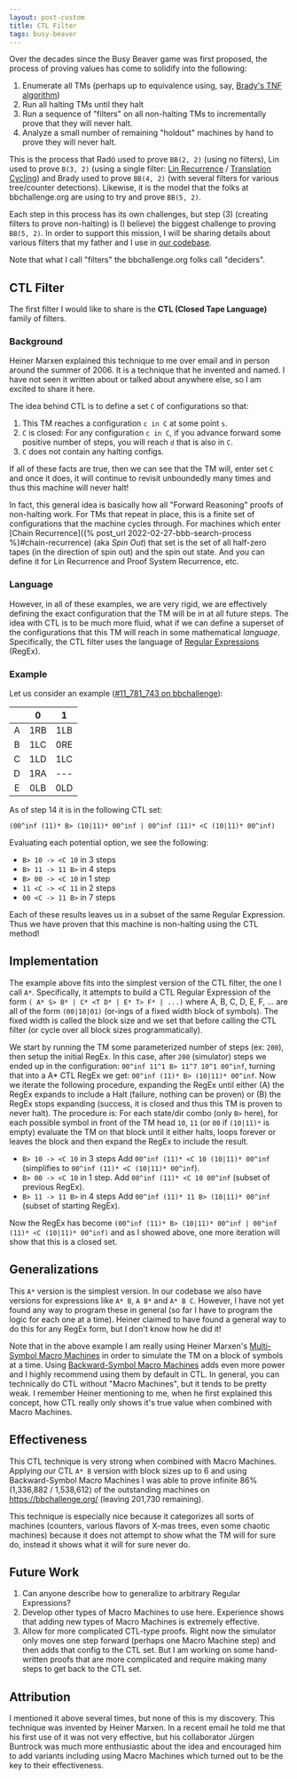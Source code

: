```yaml
---
layout: post-custom
title: CTL Filter
tags: busy-beaver
---
```


Over the decades since the Busy Beaver game was first proposed, the process of proving values has come to solidify into the following:

 1. Enumerate all TMs (perhaps up to equivalence using, say, [Brady's TNF algorithm](https://nickdrozd.github.io/2022/01/14/bradys-algorithm.html))
 2. Run all halting TMs until they halt
 3. Run a sequence of "filters" on all non-halting TMs to incrementally prove that they will never halt.
 4. Analyze a small number of remaining "holdout" machines by hand to prove they will never halt.

This is the process that Radó used to prove `BB(2, 2)` (using no filters), Lin used to prove `B(3, 2)` (using a single filter: [Lin Recurrence](https://nickdrozd.github.io/2021/02/24/lin-recurrence-and-lins-algorithm.html) / [Translation Cycling](https://discuss.bbchallenge.org/t/decider-translated-cyclers/34)) and Brady used to prove `BB(4, 2)` (with several filters for various tree/counter detections). Likewise, it is the model that the folks at bbchallenge.org are using to try and prove `BB(5, 2)`.

Each step in this process has its own challenges, but step (3) (creating filters to prove non-halting) is (I believe) the biggest challenge to proving `BB(5, 2)`. In order to support this mission, I will be sharing details about various filters that my father and I use in [our codebase](https://github.com/sligocki/busy-beaver).

Note that what I call "filters" the bbchallenge.org folks call "deciders".


## CTL Filter

The first filter I would like to share is the **CTL (Closed Tape Language)** family of filters.

### Background

Heiner Marxen explained this technique to me over email and in person around the summer of 2006. It is a technique that he invented and named. I have not seen it written about or talked about anywhere else, so I am excited to share it here.

The idea behind CTL is to define a set `C` of configurations so that:

 1. This TM reaches a configuration `c in C` at some point `s`.
 2. `C` is closed: For any configuration `c in C`, if you advance forward some positive number of steps, you will reach `d` that is also in `C`.
 3. `C` does not contain any halting configs.

If all of these facts are true, then we can see that the TM will, enter set `C` and once it does, it will continue to revisit unboundedly many times and thus this machine will never halt!

In fact, this general idea is basically how all "Forward Reasoning" proofs of non-halting work. For TMs that repeat in place, this is a finite set of configurations that the machine cycles through. For machines which enter [Chain Recurrence]({% post_url 2022-02-27-bbb-search-process %}#chain-recurrence) (aka *Spin Out*) that set is the set of all half-zero tapes (in the direction of spin out) and the spin out state. And you can define it for Lin Recurrence and Proof System Recurrence, etc.


### Language

However, in all of these examples, we are very rigid, we are effectively defining the exact configuration that the TM will be in at all future steps. The idea with CTL is to be much more fluid, what if we can define a superset of the configurations that this TM will reach in some mathematical *language*. Specifically, the CTL filter uses the language of [Regular Expressions](https://en.wikipedia.org/wiki/Regular_expression) (RegEx).


### Example

Let us consider an example ([#11_781_743 on bbchallenge](https://bbchallenge.org/11781743)):

|     |  0  |  1  |
| :-: | :-: | :-: |
|  A  | 1RB | 1LB |
|  B  | 1LC | 0RE |
|  C  | 1LD | 1LC |
|  D  | 1RA | --- |
|  E  | 0LB | 0LD |

As of step 14 it is in the following CTL set:

`(00^inf (11)* B> (10|11)* 00^inf | 00^inf (11)* <C (10|11)* 00^inf)`

Evaluating each potential option, we see the following:

  * `B> 10 -> <C 10` in 3 steps
  * `B> 11 -> 11 B>` in 4 steps
  * `B> 00 -> <C 10` in 1 step
  * `11 <C -> <C 11` in 2 steps
  * `00 <C -> 11 B>` in 7 steps

Each of these results leaves us in a subset of the same Regular Expression. Thus we have proven that this machine is non-halting using the CTL method!


## Implementation

The example above fits into the simplest version of the CTL filter, the one I call `A*`. Specifically, it attempts to build a CTL Regular Expression of the form `( A* S> B* | C* <T D* | E* T> F* | ...)` where A, B, C, D, E, F, ... are all of the form `(00|10|01)` (or-ings of a fixed width block of symbols). The fixed width is called the block size and we set that before calling the CTL filter (or cycle over all block sizes programmatically).

We start by running the TM some parameterized number of steps (ex: `200`), then setup the initial RegEx. In this case, after `200` (simulator) steps we ended up in the configuration: `00^inf 11^1 B> 11^7 10^1 00^inf`, turning that into a A* CTL RegEx we get: `00^inf (11)* B> (10|11)* 00^inf`. Now we iterate the following procedure, expanding the RegEx until either (A) the RegEx expands to include a Halt (failure, nothing can be proven) or (B) the RegEx stops expanding (success, it is closed and thus this TM is proven to never halt). The procedure is: For each state/dir combo (only `B>` here), for each possible symbol in front of the TM head `10`, `11` (or `00` if `(10|11)*` is empty) evaluate the TM on that block until it either halts, loops forever or leaves the block and then expand the RegEx to include the result.

  * `B> 10 -> <C 10` in 3 steps Add `00^inf (11)* <C 10 (10|11)* 00^inf` (simplifies to `00^inf (11)* <C (10|11)* 00^inf`).
  * `B> 00 -> <C 10` in 1 step. Add `00^inf (11)* <C 10 00^inf` (subset of previous RegEx).
  * `B> 11 -> 11 B>` in 4 steps Add `00^inf (11)* 11 B> (10|11)* 00^inf` (subset of starting RegEx).

Now the RegEx has become `(00^inf (11)* B> (10|11)* 00^inf | 00^inf (11)* <C (10|11)* 00^inf)` and as I showed above, one more iteration will show that this is a closed set.


## Generalizations

This `A*` version is the simplest version. In our codebase we also have versions for expressions like `A* B`, `A B*` and `A* B C`. However, I have not yet found any way to program these in general (so far I have to program the logic for each one at a time). Heiner claimed to have found a general way to do this for any RegEx form, but I don't know how he did it!

Note that in the above example I am really using Heiner Marxen's [Multi-Symbol Macro Machines](http://turbotm.de/~heiner/BB/macro.html#4.1) in order to simulate the TM on a block of symbols at a time. Using [Backward-Symbol Macro Machines](http://turbotm.de/~heiner/BB/macro.html#4.2) adds even more power and I highly recommend using them by default in CTL. In general, you can technically do CTL without "Macro Machines", but it tends to be pretty weak. I remember Heiner mentioning to me, when he first explained this concept, how CTL really only shows it's true value when combined with Macro Machines.


## Effectiveness

This CTL technique is very strong when combined with Macro Machines. Applying our CTL `A* B` version with block sizes up to 6 and using Backward-Symbol Macro Machines I was able to prove infinite 86% (1,336,882 / 1,538,612) of the outstanding machines on <https://bbchallenge.org/> (leaving 201,730 remaining).

This technique is especially nice because it categorizes all sorts of machines (counters, various flavors of X-mas trees, even some chaotic machines) because it does not attempt to show what the TM will for sure do, instead it shows what it will for sure never do.


## Future Work

 1. Can anyone describe how to generalize to arbitrary Regular Expressions?
 2. Develop other types of Macro Machines to use here. Experience shows that adding new types of Macro Machines is extremely effective.
 3. Allow for more complicated CTL-type proofs. Right now the simulator only moves one step forward (perhaps one Macro Machine step) and then adds that config to the CTL set. But I am working on some hand-written proofs that are more complicated and require making many steps to get back to the CTL set.


## Attribution

I mentioned it above several times, but none of this is my discovery. This technique was invented by Heiner Marxen. In a recent email he told me that his first use of it was not very effective, but his collaborator Jürgen Buntrock was much more enthusiastic about the idea and encouraged him to add variants including using Macro Machines which turned out to be the key to their effectiveness.
